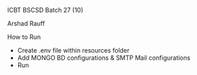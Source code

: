 ICBT BSCSD Batch 27 (10)

Arshad Rauff

How to Run

- Create .env file within resources folder
- Add MONGO BD configurations & SMTP Mail configurations
- Run
